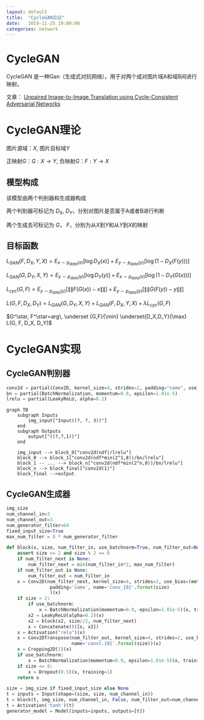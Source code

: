 ```yaml
---
layout: default
title:  "CycleGAN日记"
date:   2019-11-25 19:00:00
categories: network
---
```


# CycleGAN

CycleGAN 是一种Gan（生成式对抗网络）。用于对两个成对图片域A和域B间进行映射。

文章： [Unpaired Image-to-Image Translation using Cycle-Consistent Adversarial Networks](https://arxiv.org/abs/1703.10593)

# CycleGAN理论

图片源域：$X$, 图片目标域$Y$

正映射$G$：$G:X \rightarrow Y$, 负映射$G$：$F:Y \rightarrow X$

## 模型构成

该模型由两个判别器和生成器构成

两个判别器可标记为 $D_X$, $D_Y$，分别对图片是否属于A或者B进行判断

两个生成去可标记为 $G$， $F$，分别为从$X$到$Y$和从$Y$到$X$的映射

## 目标函数

$L_{GAN}(F, D_X, Y, X)=E_{x \sim p_{data}(x)}[\log D_X(x)]+E_{y\sim p_{data}(y)}[\log (1-D_X(F(y)))]$

$L_{GAN}(G, D_Y, X, Y)=E_{y \sim p_{data}(y)}[\log D_Y(y)]+E_{x\sim p_{data}(x)}[\log (1-D_Y(G(x)))]$

$L_{cyc}(G, F)=E_{y\sim p_{data}(y)}[\|\|F(G(x))-x\|\|]+E_{y\sim p_{data}(y)}[\|\|G(F(y))-y\|\|]$

$L(G, F, D_X, D_Y) =L_{GAN}(G, D_Y, X, Y) + L_{GAN}(F, D_X, Y, X)+ \lambda L_{cyc}(G, F)$

$G^\star, F^\star=arg\, \underset {G,F}{\min} \underset{D_X,D_Y}{\max} L(G, F, D_X, D_Y)$

# CycleGAN实现

## CycleGAN判别器

``` python
conv2d = partial(Conv2D, kernel_size=4, strides=2, padding="same", use_bias=False)
bn = partial(BatchNormalization, momentum=0.9, epsilon=1.01e-5)
lrelu = partial(LeakyReLU, alpha=0.2)
```

``` mermaid
graph TB
    subgraph Inputs
        img_input["Input((?, ?, 3))"]
    end
    subgraph Outputs
        output["((?,?,1))"]
    end

    img_input --> block_0["conv2d(ndf)/lrelu"]
    block_0 --> block_1["conv2d(ndf*min(2^1,8))/bn/lrelu"]
    block_1 -- ... --> block_n["conv2d(ndf*min(2^n,8))/bn/lrelu"]
    block_n --> block_final["conv2d(1)"]
    block_final -->output
```

## CycleGAN生成器


``` python
img_size
num_channel_in=3
num_channel_out=3
num_generator_filter=64
fixed_input_size=True
max_num_filter = 8 * num_generator_filter

def block(x, size, num_filter_in, use_batchnorm=True, num_filter_out=None, num_filter_next=None):
    assert size >= 2 and size % 2 == 0
    if num_filter_next is None:
        num_filter_next = min(num_filter_in*2, max_num_filter)
    if num_filter_out is None:
        num_filter_out = num_filter_in
    x = Conv2D(num_filter_next, kernel_size=4, strides=2, use_bias=(not (use_batchnorm and size > 2)),
                padding='same', name='conv_{0}'.format(size)
                )(x)
    if size > 2:
        if use_batchnorm:
            x = BatchNormalization(momentum=0.9, epsilon=1.01e-5)(x, training=1)
        x2 = LeakyReLU(alpha=0.2)(x)
        x2 = block(x2, size//2, num_filter_next)
        x = Concatenate()([x, x2])            
    x = Activation("relu")(x)
    x = Conv2DTranspose(num_filter_out, kernel_size=4, strides=2, use_bias=not use_batchnorm,
                        name='convt.{0}'.format(size))(x)        
    x = Cropping2D(1)(x)
    if use_batchnorm:
        x = BatchNormalization(momentum=0.9, epsilon=1.01e-5)(x, training=1)
    if size <= 8:
        x = Dropout(0.5)(x, training=1)
    return x

size = img_size if fixed_input_size else None
t = inputs = Input(shape=(size, size, num_channel_in))        
t = block(t, img_size, num_channel_in, False, num_filter_out=num_channel_out, num_filter_next=num_generator_filter)
t = Activation('tanh')(t)
generator_model = Model(inputs=inputs, outputs=[t])
```
